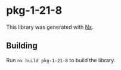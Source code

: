 # pkg-1-21-8

This library was generated with [Nx](https://nx.dev).

## Building

Run `nx build pkg-1-21-8` to build the library.
